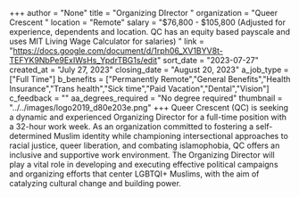 +++
author = "None"
title = "Organizing DIrector "
organization = "Queer Crescent "
location = "Remote"
salary = "$76,800 - $105,800 (Adjusted for experience, dependents and location. QC has an equity based payscale and uses MIT Living Wage Calculator for salaries)    "
link = "https://docs.google.com/document/d/1rph06_XV1BYV8t-TEFYK9NbPe9ExIWsHs_YpdrTBG1s/edit"
sort_date = "2023-07-27"
created_at = "July 27, 2023"
closing_date = "August 20, 2023"
a_job_type = ["Full Time"]
b_benefits = ["Permanently Remote","General Benefits","Health Insurance","Trans health","Sick time","Paid Vacation","Dental","Vision"]
c_feedback = ""
aa_degrees_required = "No degree required"
thumbnail = "../../images/logo2019_d80e203e.png"
+++
Queer Crescent (QC) is seeking a dynamic and experienced Organizing Director for a full-time position with a 32-hour work week. As an organization committed to fostering a self-determined Muslim identity while championing intersectional approaches to racial justice, queer liberation, and combating islamophobia, QC offers an inclusive and supportive work environment. The Organizing Director will play a vital role in developing and executing effective political campaigns and organizing efforts that center LGBTQI+ Muslims, with the aim of catalyzing cultural change and building power.